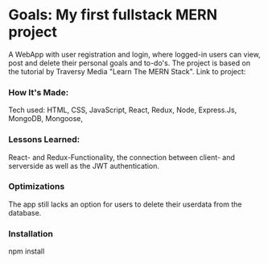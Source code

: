 # Goals: My first fullstack MERN project
A WebApp with user registration and login, where logged-in users can view, post and delete their personal goals and to-do's. The project is based on the tutorial by Traversy Media "Learn The MERN Stack".
Link to project: 

### How It's Made:
Tech used: HTML, CSS, JavaScript, React, Redux, Node, Express.Js, MongoDB, Mongoose, 

### Lessons Learned:
React- and Redux-Functionality, the connection between client- and serverside as well as the JWT authentication.

### Optimizations
The app still lacks an option for users to delete their userdata from the database.

### Installation
npm install 


